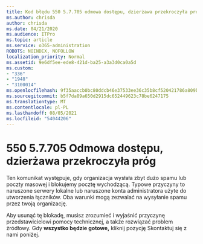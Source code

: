 ```yaml
---
title: Kod błędu 550 5.7.705 odmowa dostępu, dzierżawa przekroczyła próg
ms.author: chrisda
author: chrisda
ms.date: 04/21/2020
ms.audience: ITPro
ms.topic: article
ms.service: o365-administration
ROBOTS: NOINDEX, NOFOLLOW
localization_priority: Normal
ms.assetid: 9e6df5ee-ede8-421d-ba25-a3a3d0ca0a5d
ms.custom:
- "336"
- "1948"
- "3100014"
ms.openlocfilehash: 9f35aaccb0bc80ddcb46e37533ee36c35b8cf520421786a809b28cfa70e16391
ms.sourcegitcommit: b5f7da89a650d2915dc652449623c78be6247175
ms.translationtype: MT
ms.contentlocale: pl-PL
ms.lasthandoff: 08/05/2021
ms.locfileid: "54044206"
---
```

# <a name="550-57705-access-denied-tenant-has-exceeded-threshold"></a>550 5.7.705 Odmowa dostępu, dzierżawa przekroczyła próg

Ten komunikat występuje, gdy organizacja wysłała zbyt dużo spamu lub poczty masowej i blokujemy pocztę wychodzącą.
Typowe przyczyny to naruszone serwery lokalne lub naruszone konta administratora użyte do utworzenia łączników. Oba warunki mogą zezwalać na wysyłanie spamu przez twoją organizację.

Aby usunąć tę blokadę, musisz zrozumieć i wyjaśnić przyczynę przedstawicielowi pomocy technicznej, a także rozwiązać problem źródłowy.
Gdy **wszystko będzie gotowe,** kliknij pozycję Skontaktuj się z nami poniżej.
